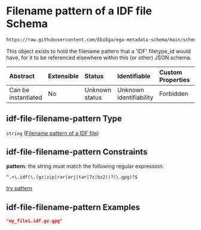 # Filename pattern of a IDF file Schema

```txt
https://raw.githubusercontent.com/EbiEga/ega-metadata-schema/main/schemas/EGA.common-definitions.json#/definitions/idf-file-filename-pattern
```

This object exists to hold the filename pattern that a 'IDF' filetype\_id would have, for it to be referenced elsewhere within this (or other) JSON schema.

| Abstract            | Extensible | Status         | Identifiable            | Custom Properties | Additional Properties | Access Restrictions | Defined In                                                                                           |
| :------------------ | :--------- | :------------- | :---------------------- | :---------------- | :-------------------- | :------------------ | :--------------------------------------------------------------------------------------------------- |
| Can be instantiated | No         | Unknown status | Unknown identifiability | Forbidden         | Allowed               | none                | [EGA.common-definitions.json\*](../../../schemas/EGA.common-definitions.json "open original schema") |

## idf-file-filename-pattern Type

`string` ([Filename pattern of a IDF file](ega-12-definitions-filename-pattern-of-a-idf-file.md))

## idf-file-filename-pattern Constraints

**pattern**: the string must match the following regular expression:&#x20;

```regexp
^.+\.idf(\.(gz|zip|rar|arj|tar|7z|bz2))?(\.gpg)?$
```

[try pattern](https://regexr.com/?expression=%5E.%2B%5C.idf\(%5C.\(gz%7Czip%7Crar%7Carj%7Ctar%7C7z%7Cbz2\)\)%3F\(%5C.gpg\)%3F%24 "try regular expression with regexr.com")

## idf-file-filename-pattern Examples

```json
"my_file1.idf.gz.gpg"
```
